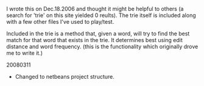 I wrote this on Dec.18.2006 and thought it might be helpful to others (a search for 'trie' on
this site yielded 0 reults).  The trie itself is included along with a few other files
I've used to play/test.

Included in the trie is a method that, given a word, will try to find the best match for
that word that exists in the trie.  It determines best using edit distance and word
frequency. (this is the functionality which originally drove me to write it.)

20080311
- Changed to netbeans project structure.